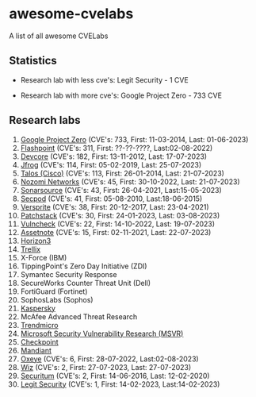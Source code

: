 # awesome-cvelabs

A list of all awesome CVELabs

## Statistics

* Research lab with less cve's: Legit Security - 1 CVE

* Research lab with more cve's: Google Project Zero - 733 CVE

## Research labs

1.  [Google Project Zero](https://googleprojectzero.blogspot.com/) (CVE's: 733, First: 11-03-2014, Last: 01-06-2023)
2.  [Flashpoint](https://flashpoint.io/) (CVE's: 311, First: ??-??-????, Last:02-08-2022)
3.  [Devcore](https://devco.re/) (CVE's: 182, First: 13-11-2012, Last: 17-07-2023)
4.  [Jfrog](https://research.jfrog.com/) (CVE's: 114, First: 05-02-2019, Last: 25-07-2023)
5.  [Talos (Cisco)](https://talosintelligence.com/vulnerability_reports) (CVE's: 113, First: 26-01-2014, Last: 21-07-2023)
6.  [Nozomi Networks](https://www.nozominetworks.com/) (CVE's: 45, First: 30-10-2022, Last: 21-07-2023)
7.  [Sonarsource](https://www.sonarsource.com/) (CVE's: 43, First: 26-04-2021, Last:15-05-2023)
8.  [Secpod](https://www.secpod.com/) (CVE's: 41, First: 05-08-2010, Last:18-06-2015)
9.  [Versprite](https://versprite.com/) (CVE's: 38, First: 20-12-2017, Last: 23-04-2021)
10.  [Patchstack](https://patchstack.com/) (CVE's: 30, First: 24-01-2023, Last: 03-08-2023)
11. [Vulncheck](https://vulncheck.com/) (CVE's: 22, First: 14-10-2022, Last: 19-07-2023)
12. [Assetnote](https://www.assetnote.io/) (CVE's: 15, First: 02-11-2021, Last: 22-07-2023)
13. [Horizon3](https://www.horizon3.ai/)
14. [Trellix](https://www.trellix.com/)
15. X-Force (IBM)
16. TippingPoint's Zero Day Initiative (ZDI)
17. Symantec Security Response
18. SecureWorks Counter Threat Unit (Dell)
19. FortiGuard (Fortinet)
20. SophosLabs (Sophos)
21. [Kaspersky](https://www.kaspersky.com/about/team/great)
22. McAfee Advanced Threat Research
23. [Trendmicro](https://www.trendmicro.com/)
24. [Microsoft Security Vulnerability Research (MSVR)](https://www.microsoft.com/en-us/msrc/msvr)
25. [Checkpoint](https://advisories.checkpoint.com/)
26. [Mandiant](https://www.mandiant.com/)
27. [Oxeye](https://www.oxeye.io/resources-category/research) (CVE's: 6, First: 28-07-2022, Last:02-08-2023)
28. [Wiz](https://www.wiz.io/blog/tag/research) (CVE's: 2, First: 27-07-2023, Last: 27-07-2023)
39. [Securitum](https://research.securitum.com/) (CVE's: 2, First: 14-06-2016, Last: 12-02-2020)
30. [Legit Security](https://www.legitsecurity.com/) (CVE's: 1, First: 14-02-2023, Last:14-02-2023)
